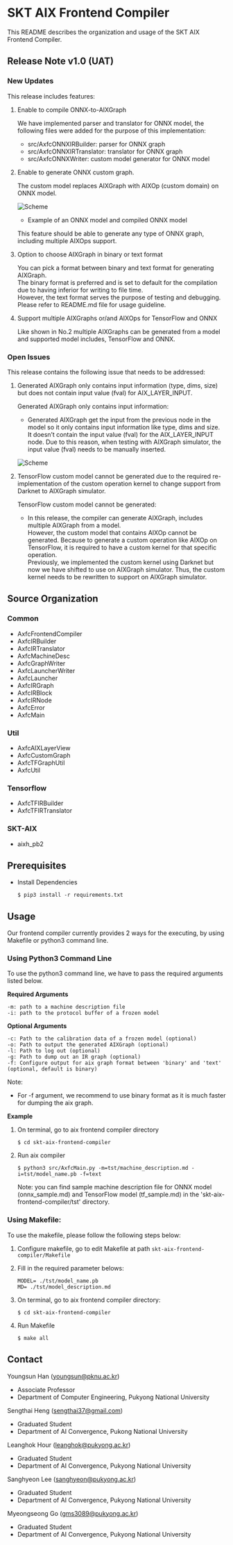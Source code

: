 # SKT AIX Frontend Compiler

This README describes the organization and usage of the SKT AIX Frontend Compiler.

## **Release Note v1.0 (UAT)**

### **New Updates**

This release includes features:

1. Enable to compile ONNX-to-AIXGraph  

    We have implemented parser and translator for ONNX model, the following files were added for the purpose of this implementation:  

    * src/AxfcONNXIRBuilder: parser for ONNX graph
    * src/AxfcONNXIRTranslator: translator for ONNX graph   
    * src/AxfcONNXWriter: custom model generator for ONNX model 

2. Enable to generate ONNX custom graph.  

    The custom model replaces AIXGraph with AIXOp (custom domain) on ONNX model.
    
    ![Scheme](doc/images/ex_onnx_model.png)
        
    * Example of an ONNX model and compiled ONNX model  

    This feature should be able to generate any type of ONNX graph, including multiple AIXOps support.

3. Option to choose AIXGraph in binary or text format

    You can pick a format between binary and text format for generating AIXGraph.   
    The binary format is preferred and is set to default for the compilation due to having inferior for writing to file time.  
    However, the text format serves the  purpose of testing and debugging. Please refer to README.md file for usage 
    guideline.

4. Support multiple AIXGraphs or/and AIXOps for TensorFlow and ONNX

    Like shown in No.2 multiple AIXGraphs can be generated from a model and supported model includes, TensorFlow and ONNX.

### **Open Issues**

This release contains the following issue that needs to be addressed:

1. Generated AIXGraph only contains input information (type, dims, size) but does not contain input value (fval) for AIX_LAYER_INPUT.    

    Generated AIXGraph only contains input information:

      * Generated AIXGraph get the input from the previous node in the model so it only contains input information like type, dims and size.  
      It doesn’t contain the input value (fval) for the AIX_LAYER_INPUT node. Due to this reason, when testing with AIXGraph simulator, the input value (fval) needs to be manually inserted.
      
      ![Scheme](doc/images/ex_gen_aixgraph.png)

2. TensorFlow custom model cannot be generated due to the required re-implementation of the custom operation kernel to change support from Darknet to AIXGraph simulator.

    TensorFlow custom model cannot be generated:

    * In this release, the compiler can generate AIXGraph, includes multiple AIXGraph from a model.  
     However, the custom model that contains AIXOp cannot be generated. Because to generate a custom operation like AIXOp on TensorFlow, it is required to have a custom kernel for that specific operation.  
     Previously, we implemented the custom kernel using Darknet but now we have shifted to use on AIXGraph simulator. Thus, the custom kernel needs to be rewritten to support on AIXGraph simulator.

## **Source Organization**

### **Common**

* AxfcFrontendCompiler
* AxfcIRBuilder
* AxfcIRTranslator
* AxfcMachineDesc
* AxfcGraphWriter
* AxfcLauncherWriter
* AxfcLauncher  
* AxfcIRGraph
* AxfcIRBlock
* AxfcIRNode
* AxfcError
* AxfcMain

### **Util**

* AxfcAIXLayerView
* AxfcCustomGraph
* AxfcTFGraphUtil
* AxfcUtil

### **Tensorflow**

* AxfcTFIRBuilder
* AxfcTFIRTranslator

### **SKT-AIX**

* aixh_pb2

## **Prerequisites**
* Install Dependencies 
  ```
  $ pip3 install -r requirements.txt
  ```

## **Usage** 
Our frontend compiler currently provides 2 ways for the executing, by using Makefile or python3 command line.

### **Using Python3 Command Line**
To use the python3 command line, we have to pass the required arguments listed below.

**Required Arguments**
    
    -m: path to a machine description file 
    -i: path to the protocol buffer of a frozen model

 **Optional Arguments**

    -c: Path to the calibration data of a frozen model (optional)
    -o: Path to output the generated AIXGraph (optional)
    -l: Path to log out (optional)
    -g: Path to dump out an IR graph (optional)
    -f: Configure output for aix graph format between 'binary' and 'text' (optional, default is binary)
  Note:

* For -f argument, we recommend to use binary format as it is much faster for dumping the aix graph.
 
 **Example**

1. On terminal, go to aix frontend compiler directory
    ```    
    $ cd skt-aix-frontend-compiler
    ```
2. Run aix compiler
   ```
   $ python3 src/AxfcMain.py -m=tst/machine_description.md -i=tst/model_name.pb -f=text
   ```

   Note: you can find sample machine description file for ONNX model (onnx_sample.md) and TensorFlow model (tf_sample.md) in the 'skt-aix-frontend-compiler/tst' directory.

### **Using Makefile:**
To use the makefile, please follow the following steps below:

1. Configure makefile, go to edit Makefile at path ``skt-aix-frontend-compiler/Makefile``


2. Fill in the required parameter belows:
   ```
   MODEL= ./tst/model_name.pb 
   MD= ./tst/model_description.md
   ```
3. On terminal, go to aix frontend compiler directory:
    ```    
    $ cd skt-aix-frontend-compiler
    ```
4. Run Makefile
    ```
    $ make all
    ```

## **Contact**

Youngsun Han (youngsun@pknu.ac.kr)

* Associate Professor
* Department of Computer Engineering, Pukyong National University

Sengthai Heng (sengthai37@gmail.com)

* Graduated Student
* Department of AI Convergence, Pukong National University

Leanghok Hour (leanghok@pukyong.ac.kr)

* Graduated Student
* Department of AI Convergence, Pukyong National University

Sanghyeon Lee (sanghyeon@pukyong.ac.kr)

* Graduated Student
* Department of AI Convergence, Pukyong National University

Myeongseong Go (gms3089@pukyong.ac.kr)

* Graduated Student
* Department of AI Convergence, Pukyong National University
